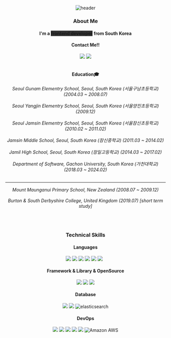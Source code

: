 <div align="center">
  
  ![header](https://capsule-render.vercel.app/api?type=waving&color=auto&height=175&text=⚾Harry%20Chai⚽&animation=fadeIn&fontAlignY=35&fontSize=45)
</div>


<div align="center">

  <h3 align="center">
    About Me
  </h3>

  <h4 align="center">
    I'm a <strong style="background-color: rgb(50, 50, 50);">frontend developer</strong> from South Korea
  </h4>

  <h4 align="center">
    Contact Me!!
</h4>

  <a href="mailto:hogi1216@naver.com" target="_blank"><img src="https://img.shields.io/badge/hogi1216@naver.com-567ace?style=flat-square&logo=Mail.Ru&logoColor=white"/></a>
  <a href="https://www.instagram.com/hogi._.shim/" target="_blank"><img src="https://img.shields.io/badge/harrythegreat_-F1D2E7?style=flat-square&logo=Instagram&logoColor=black"/></a>
  <br/><br/>




  <h4 align="center">
    Education🎓
</h4>

<h6 align="center">
Seoul Gunam Elementry School, Seoul, South Korea (서울구남초등학교) (2004.03 ~ 2008.07)<br><br>
Seoul Yangjin Elementry School, Seoul, South Korea (서울양진초등학교) (2009.12)<br><br>
Seoul Jamsin Elementry School, Seoul, South Korea (서울잠신초등학교) (2010.02 ~ 2011.02)<br><br>
Jamsin Middle School, Seoul, South Korea (잠신중학교) (2011.03 ~ 2014.02)<br><br>
Jamil High School, Seoul, South Korea (잠일고등학교)  (2014.03 ~ 2017.02)<br><br>
Department of Software, Gachon University, South Korea (가천대학교)  (2018.03 ~ 2024.02) <br><br><hr>
Mount Maunganui Primary School, New Zealand (2008.07 ~ 2009.12)<br><br>
Burton & South Derbyshire College, United Kingdom  (2019.07) [short term study]

</h6>


  


<div align="center">
  <br/>
  <h3 align="center">
    Technical Skills
  </h3>
  
  <h4 align="center">
    Languages
  </h4>

  <img src="https://img.shields.io/badge/HTML-E34F26?style=flat-square&logo=HTML5&logoColor=white"/>
  <img src="https://img.shields.io/badge/CSS-1572B6?style=flat-square&logo=CSS3&logoColor=white"/>
  <img src="https://img.shields.io/badge/JavaScript-F7DF1E?style=flat-square&logo=JavaScript&logoColor=black"/>
  <img src="https://img.shields.io/badge/Java-4E8DB7?style=flat-square&logo=Java&logoColor=black"/>
  <img src="https://img.shields.io/badge/C-A8B9CC?style=flat-square&logo=C&logoColor=black"/>
  <img src="https://img.shields.io/badge/Python-3776AB?style=flat-square&logo=Python&logoColor=white"/></a> &nbsp
  
  
  <h4 align="center">
    Framework & Library & OpenSource
  </h4>
  <img src="https://img.shields.io/badge/React-61DAFB?style=flat-square&logo=React&logoColor=black"/>
  <img src="https://img.shields.io/badge/Android-3DDC84?style=flat-square&logo=Android&logoColor=white"/>
  <img src="https://img.shields.io/badge/Spring Boot-6DB33F?style=flat-square&logo=Spring Boot&logoColor=white">

  
  <h4 align="center">
    Database
  </h4>
  <img src="https://img.shields.io/badge/MySQL-4479A1?style=flat-square&logo=MySQL&logoColor=white"/>
  <img src="https://img.shields.io/badge/MongoDB-47A248?style=flat-square&logo=MongoDB&logoColor=white"/>
  <img alt="elasticsearch" src="https://img.shields.io/badge/elastic search-BBB0DC?style=flat-square&logo=elasticsearch&logoColor=white">  
  
  <h4 align="center">
    DevOps
  </h4>
  <img src="https://img.shields.io/badge/Git-F05032?style=flat-square&logo=Git&logoColor=white"/>
  <img src="https://img.shields.io/badge/GitHub-181717?style=flat-square&logo=GitHub&logoColor=white"/>
  <img src="https://img.shields.io/badge/Docker-2496ED?style=flat-square&logo=Docker&logoColor=white"/>
  <img src="https://img.shields.io/badge/Kakao%20Cloud-F9E000?style=flat-square&logo=Kakao&logoColor=black"/>
  <img src="https://img.shields.io/badge/Kubernetes-326CE5?style=flat-square&logo=Kubernetes&logoColor=white"/>
  <img alt="Amazon AWS" src="https://img.shields.io/badge/AWS-F3AA51?style=flat-square&logo=Amazon AWS&logoColor=white">

  
  
</div>

<br/>


<br/>
<br/>
